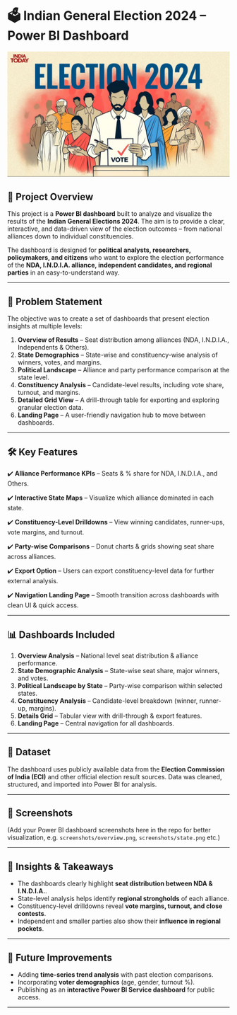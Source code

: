 # 🗳️ Indian General Election 2024 – Power BI Dashboard

![Netflix Logo](https://github.com/Adarsh0722/India_General_Election_Results_Analysis-2024/blob/main/election-commission-to-announce-lok-sabha-election-dates-today-164430781-16x9_1.webp)


## 📌 Project Overview

This project is a **Power BI dashboard** built to analyze and visualize the results of the **Indian General Elections 2024**. The aim is to provide a clear, interactive, and data-driven view of the election outcomes – from national alliances down to individual constituencies.

The dashboard is designed for **political analysts, researchers, policymakers, and citizens** who want to explore the election performance of the **NDA, I.N.D.I.A. alliance, independent candidates, and regional parties** in an easy-to-understand way.

---

## 🎯 Problem Statement

The objective was to create a set of dashboards that present election insights at multiple levels:

1. **Overview of Results** – Seat distribution among alliances (NDA, I.N.D.I.A., Independents & Others).
2. **State Demographics** – State-wise and constituency-wise analysis of winners, votes, and margins.
3. **Political Landscape** – Alliance and party performance comparison at the state level.
4. **Constituency Analysis** – Candidate-level results, including vote share, turnout, and margins.
5. **Detailed Grid View** – A drill-through table for exporting and exploring granular election data.
6. **Landing Page** – A user-friendly navigation hub to move between dashboards.

---

## 🛠️ Key Features

✔️ **Alliance Performance KPIs** – Seats & % share for NDA, I.N.D.I.A., and Others.

✔️ **Interactive State Maps** – Visualize which alliance dominated in each state.

✔️ **Constituency-Level Drilldowns** – View winning candidates, runner-ups, vote margins, and turnout.

✔️ **Party-wise Comparisons** – Donut charts & grids showing seat share across alliances.

✔️ **Export Option** – Users can export constituency-level data for further external analysis.

✔️ **Navigation Landing Page** – Smooth transition across dashboards with clean UI & quick access.

---

## 📊 Dashboards Included

1. **Overview Analysis** – National level seat distribution & alliance performance.
2. **State Demographic Analysis** – State-wise seat share, major winners, and votes.
3. **Political Landscape by State** – Party-wise comparison within selected states.
4. **Constituency Analysis** – Candidate-level breakdown (winner, runner-up, margins).
5. **Details Grid** – Tabular view with drill-through & export features.
6. **Landing Page** – Central navigation for all dashboards.

---

## 📂 Dataset

The dashboard uses publicly available data from the **Election Commission of India (ECI)** and other official election result sources. Data was cleaned, structured, and imported into Power BI for analysis.

---

## 📸 Screenshots

(Add your Power BI dashboard screenshots here in the repo for better visualization, e.g. `screenshots/overview.png`, `screenshots/state.png` etc.)


---

## 📌 Insights & Takeaways

* The dashboards clearly highlight **seat distribution between NDA & I.N.D.I.A.**.
* State-level analysis helps identify **regional strongholds** of each alliance.
* Constituency-level drilldowns reveal **vote margins, turnout, and close contests**.
* Independent and smaller parties also show their **influence in regional pockets**.

---

## 🔮 Future Improvements

* Adding **time-series trend analysis** with past election comparisons.
* Incorporating **voter demographics** (age, gender, turnout %).
* Publishing as an **interactive Power BI Service dashboard** for public access.

---
